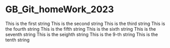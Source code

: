 # GB_Git_homeWork_2023
This is the first string
This is the second string
This is the third string
This is the fourth string
This is the fifth string
This is the sixth string
This is the seventh string
This is the seighth string 
This is the 9-th string 
This is the tenth string